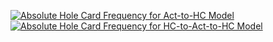 [![Absolute Hole Card Frequency for Act-to-HC Model](/Absolute_Hole_Card_Frequency_for_Act-to-HC_Model.png)](/Absolute_Hole_Card_Frequency_for_Act-to-HC_Model.png)
[![Absolute Hole Card Frequency for HC-to-Act-to-HC Model](/Absolute_Hole_Card_Frequency_for_HC-to-Act-to-HC_Model.png)](/Absolute_Hole_Card_Frequency_for_HC-to-Act-to-HC_Model.png)